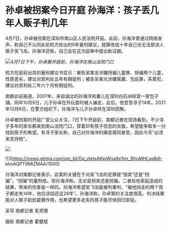 # 孙卓被拐案今日开庭 孙海洋：孩子丢几年人贩子判几年

4月7日，孙卓被拐案在深圳市南山区人民法院开庭。此前，孙海洋曾通过网络发声，称自己不认同此前检方给出的5年量刑建议，就算改成十年自己也无法原谅人贩子吴飞龙。孙海洋还称，自己会在这次庭审中提出新证据。

![](https://inews.gtimg.com/om_bt/OifOlDk7IAnPqel6xYRgsVsw8npuedRCRvHF4LYBXWSvcAA/1000)_4月7日下午，孙卓案开庭前，孙海洋在南山法院门口_

检方在庭前出具的量刑建议书显示：被告吴某龙涉嫌拐骗儿童罪，拐骗两个儿童，性质恶劣，建议对其判处五年有期徒刑；被告吴某光涉嫌窝藏、包庇罪，系累犯，建议对其判处二年六个月有期徒刑。

南都此前报道，2007年，来自湖北的孙海洋和妻儿在深圳白石洲经营一家包子铺。同年10月9日，儿子孙卓在外玩耍时被人骗走，此后，他苦苦寻子14年。2021年12月6日，在警方组织下，孙海洋与儿子孙卓终在深圳团聚。

孙卓被拐案的开庭广受公众关注，7日下午开庭前，南都记者在现场看到，不少寻子多年的家长都来到南山法院门口，穿着印有孩子信息的衣服，希望能争取多一分找到孩子的希望。有寻子家长称，自己对孙海洋的痛苦感同身受，因此今天“必须来支持他”。

![](https://inews.gtimg.com/om_bt/ON0uIIu9vs7gsWNTlXxuJH_8GzplXhAk6VXfNLvM_g_FwAA/1000)

![](https://inews.gtimg.com/om_bt/Oq_vtetsAKpjWxa9x1mr_RhuMHLxq8dI-
blmAQPT9MIZMAA/1000)

孙海洋对南都记者表示，此案的关键在于对吴飞龙的定罪是“拐卖”还是“拐骗”，“拐骗”的量刑低。但孙海洋称，无论是拐卖还是拐骗，二者给他家庭造成的结果、带来的伤害是一样的。孙海洋希望吴飞龙能被判重判，“被他拐走的两个孩子都走失14年，他应该偿还这28年”。孙海洋称，孙卓案的关注度很高，判决结果能对人贩子起到震慑作用，也希望更多走失的孩子能尽快回归家庭。

采写 南都记者 吴灵珊

摄影 南都记者 霍健斌

